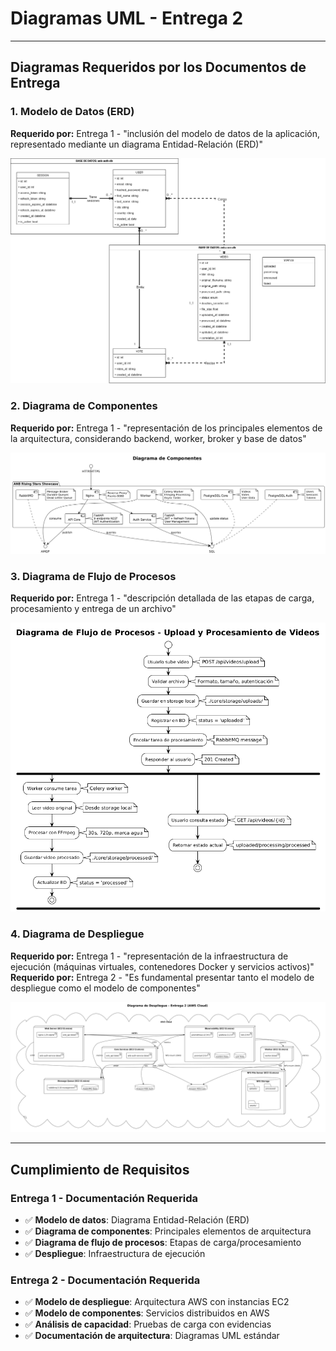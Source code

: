 # Diagramas UML - Entrega 2

---

## Diagramas Requeridos por los Documentos de Entrega

### 1. Modelo de Datos (ERD)
**Requerido por:** Entrega 1 - "inclusión del modelo de datos de la aplicación, representado mediante un diagrama Entidad-Relación (ERD)"

![Modelo de Datos](../Entrega_1/Modelo%20de%20Datos.png)

### 2. Diagrama de Componentes
**Requerido por:** Entrega 1 - "representación de los principales elementos de la arquitectura, considerando backend, worker, broker y base de datos"

![Diagrama de Componentes](./componentes.png)

### 3. Diagrama de Flujo de Procesos
**Requerido por:** Entrega 1 - "descripción detallada de las etapas de carga, procesamiento y entrega de un archivo"

![Diagrama de Flujo de Procesos](./flujo.png)

### 4. Diagrama de Despliegue
**Requerido por:** Entrega 1 - "representación de la infraestructura de ejecución (máquinas virtuales, contenedores Docker y servicios activos)"
**Requerido por:** Entrega 2 - "Es fundamental presentar tanto el modelo de despliegue como el modelo de componentes"

![Diagrama de Despliegue AWS](./despliegue.png)

---

## Cumplimiento de Requisitos

### Entrega 1 - Documentación Requerida
- ✅ **Modelo de datos**: Diagrama Entidad-Relación (ERD)
- ✅ **Diagrama de componentes**: Principales elementos de arquitectura
- ✅ **Diagrama de flujo de procesos**: Etapas de carga/procesamiento
- ✅ **Despliegue**: Infraestructura de ejecución

### Entrega 2 - Documentación Requerida
- ✅ **Modelo de despliegue**: Arquitectura AWS con instancias EC2
- ✅ **Modelo de componentes**: Servicios distribuidos en AWS
- ✅ **Análisis de capacidad**: Pruebas de carga con evidencias
- ✅ **Documentación de arquitectura**: Diagramas UML estándar

